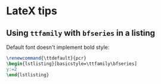 # LateX tips
## Using `ttfamily` with `bfseries` in a listing
Default font doesn't implement bold style:
```latex
\renewcommand{\ttdefault}{pcr}
\begin{lstlisting}[basicstyle=\ttfamily\bfseries]
y:=2
\end{lstlisting}
```
